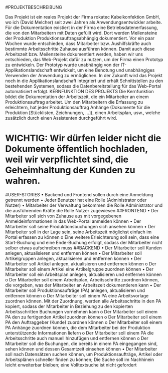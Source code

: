 #PROJEKTBESCHREIBUNG

Das Projekt ist ein reales Projekt der Firma rokatec Kabelkonfektion GmbH, wo ich (David Melcher) seit zwei Jahren als Anwendungsentwickler arbeite. Für die Dokumentation existiert in der Firma eine Betriebsdatenerfassung, die von den Mitarbeitern mit Daten gefüllt wird. Dort werden Meilensteine der Produktion Produktionsauftragsabhängig dokumentiert. Vor ein paar Wochen wurde entschieden, dass Mitarbeiter bzw. Aushilfskräfte auch bestimmte Arbeitsschritte Zuhause ausführen können. Damit auch diese Arbeitszeit bzw. Meilensteine dokumentiert werden, haben wir uns entschieden, das Web-Projekt dafür zu nutzen, um der Firma einen Prototyp zu entwickeln.
Der Prototyp wurde unabhängig von der IT-Applikationslandschaft entwickelt, um eine Benotung und unabhängiges Verwenden der Anwendung zu ermöglichen. In der Zukunft wird das Projekt noch in die Applikationslandschaft integriert und erhält Schnittstellen zu den bestehenden Systemen, sodass die Datenbereitstellung für das Web-Portal automatisiert erfolgt.
KERNFUNKTION DES PROJEKTS
Die Kernfunktion bildet die Dokumentation der Arbeitszeit, die ein Mitarbeiter an einem Produktionsauftrag arbeitet. Um den Mitarbeitern die Erfassung zu erleichtern, hat jeder Produktionsauftrag Anhänge (Dokumente für die Produktion [Stücklisten, Zeichnungen, ...]), einen Arbeitsplan, usw., welche zusätzlich durch einen Assistenten durchgeführt wird.
# WICHTIG: Wir dürfen leider nicht die Dokumente öffentlich hochladen, weil wir verpflichtet sind, die Geheimhaltung der Kunden zu wahren. #

#USER-STORIES
•	Backend und Frontend sollen durch eine Anmeldung getrennt werden
•	Jeder Benutzer hat eine Rolle (Administrator oder Nutzer)
•	Mitarbeiter der Verwaltung bekommen die Rolle Administrator und die ausführenden Kräfte die Rolle Nutzer zugewiesen
##FRONTEND
•	Der Mitarbeiter soll sich von Zuhause aus mit vorgegebenen Anmeldeinformationen in das Web-Portal anmelden können
•	Der Mitarbeiter soll seine Produktionsbuchungen sich ansehen können
•	Der Mitarbeiter soll in der Lage sein, seine Arbeitszeit möglichst einfach im Portal erfassen zu können
o	Eine weitere Erleichterung soll sein, dass eine Start-Buchung und eine Ende-Buchung erfolgt, sodass der Mitarbeiter nicht selber etwas aufschreiben muss
##BACKEND
•	Der Mitarbeiter soll Kunden anlegen, aktualisieren und entfernen können
•	Der Mitarbeiter soll Artikelgruppen anlegen, aktualisieren und entfernen können
•	Der Mitarbeiter soll Artikel anlegen, aktualisieren und entfernen können
o	Der Mitarbeiter soll einem Artikel eine Artikelgruppe zuordnen können
•	Der Mitarbeiter soll ein Arbeitsplan anlegen, aktualisieren und entfernen können
o	Der Mitarbeiter soll einem Arbeitsplan, Arbeitsschritte zuordnen können, die vorgeben, was der Mitarbeiter an Arbeitszeit dokumentieren kann
•	Der Mitarbeiter soll Produktionsaufträge (PA) anlegen, aktualisieren und entfernen können
o	Der Mitarbeiter soll einem PA eine Arbeitsvorlage zuordnen können. Mit der Zuordnung, werden alle Arbeitsschritte in den PA kopiert, sodass der Mitarbeiter in Beziehung zu den kopierten Arbeitsschritten Buchungen vornehmen kann
o	Der Mitarbeiter soll einem PA den zu fertigenden Artikel zuordnen können
o	Der Mitarbeiter soll einem PA den Auftraggeber (Kunde) zuordnen können
o	Der Mitarbeiter soll einem PA Anhänge zuordnen können, die dem Mitarbeiter bei der Produktion unterstützende Informationen liefern
o	Der Mitarbeiter soll einem PA die Arbeitsschritte auch manuell hinzufügen und entfernen können
o	Der Mitarbeiter soll die Buchungen, die bereits in einem PA eingegangen sind, sehen können und dessen Gesamtzeit einsehen können
•	Der Mitarbeiter soll nach Datensätzen suchen können, um Produktionsaufträge, Artikel oder Arbeitsplänen schneller finden zu können; Die Suche soll im Nachhinein leicht erweiterbar bleiben; eine Volltextsuche ist nicht gefordert
